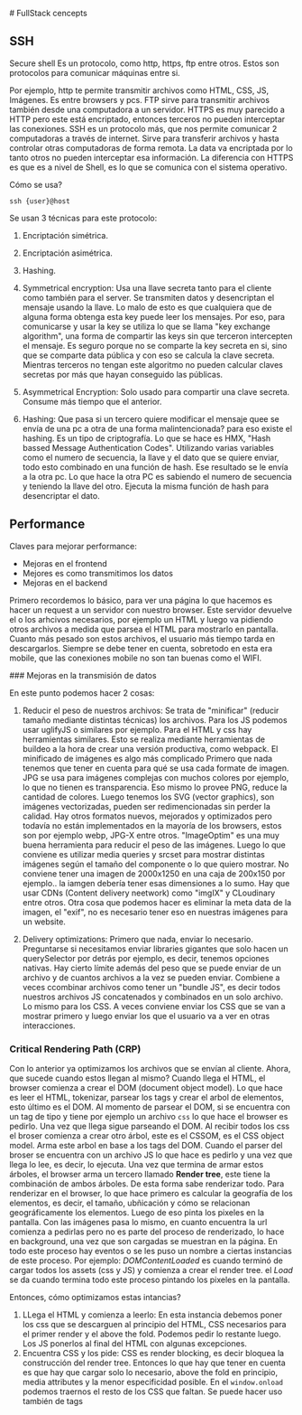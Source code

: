 # FullStack cencepts

## SSH
Secure shell
Es un protocolo, como http, https, ftp entre otros. Estos son protocolos para comunicar máquinas entre si.

Por ejemplo, http te permite transmitir archivos como HTML, CSS, JS, Imágenes. Es entre browsers y pcs.
FTP sirve para transmitir archivos también desde una computadora a un servidor. HTTPS es muy parecido a HTTP pero este está encriptado, entonces terceros no pueden interceptar las conexiones. SSH es un protocolo más, que nos permite comunicar 2 computadoras a través de internet. Sirve para transferir archivos y hasta controlar otras computadoras de forma remota. La data va encriptada por lo tanto otros no pueden interceptar esa información. La diferencia con HTTPS es que es a nivel de Shell, es lo que se comunica con el sistema operativo.

Cómo se usa?

`ssh {user}@host`

Se usan 3 técnicas para este protocolo:
1. Encriptación simétrica.
2. Encriptación asimétrica.
3. Hashing.

1. Symmetrical encryption: Usa una llave secreta tanto para el cliente como también para el server. Se transmiten datos y desencriptan el mensaje usando la llave. Lo malo de esto es que cualquiera que de alguna forma obtenga esta key puede leer los mensajes. Por eso, para comunicarse y usar la key se utiliza lo que se llama "key exchange algorithm", una forma de compartir las keys sin que terceron intercepten el mensaje. Es seguro porque no se comparte la key secreta en si, sino que se comparte data pública y con eso se calcula la clave secreta. Mientras terceros no tengan este algoritmo no pueden calcular claves secretas por más que hayan conseguido las públicas.

2. Asymmetrical Encryption: Solo usado para compartir una clave secreta. Consume más tiempo que el anterior.

3. Hashing: Que pasa si un tercero quiere modificar el mensaje quee se envía de una pc a otra de una forma malintencionada? para eso existe el hashing. Es un tipo de criptografía. Lo que se hace es HMX, "Hash bassed Message Authentication Codes". Utilizando varias variables como el numero de secuencia, la llave y el dato que se quiere enviar, todo esto combinado en una función de hash. Ese resultado se le envía a la otra pc. Lo que hace la otra PC es sabiendo el numero de secuencia y teniendo la llave del otro. Ejecuta la misma función de hash para desencriptar el dato.


## Performance

Claves para mejorar performance:

- Mejoras en el frontend
- Mejores es como transmitimos los datos
- Mejoras en el backend

Primero recordemos lo básico, para ver una página lo que hacemos es hacer un request a un servidor con nuestro browser. Este servidor devuelve el o los arhcivos necesarios, por ejemplo un HTML y luego va pidiendo otros archivos a medida que parsea el HTML para mostrarlo en pantalla. Cuanto más pesado son estos archivos, el usuario más tiempo tarda en descargarlos. Siempre se debe tener en cuenta, sobretodo en esta era mobile, que las conexiones mobile no son tan buenas como el WIFI.

### Mejoras en la transmisión de datos

En este punto podemos hacer 2 cosas:

1. Reducir el peso de nuestros archivos: Se trata de "minificar" (reducir tamaño mediante distintas técnicas) los archivos. Para los JS podemos usar uglifyJS o similares por ejemplo. Para el HTML y css hay herramientas similares. Esto se realiza mediante herramientas de buildeo a la hora de crear una versión productiva, como webpack. El minificado de imágenes es algo más complicado
Primero que nada tenemos que tener en cuenta para qué se usa cada formate de imagen. JPG se usa para imágenes complejas con muchos colores por ejemplo, lo que no tienen es transparencia. Eso mismo lo provee PNG, reduce la cantidad de colores. Luego tenemos los SVG (vector graphics), son imágenes vectorizadas, pueden ser redimencionadas sin perder la calidad. Hay otros formatos nuevos, mejorados y optimizados pero todavía no están implementados en la mayoría de los browsers, estos son por ejemplo webp, JPG-X entre otros. "ImageOptim" es una muy buena herramienta para reducir el peso de las imágenes.
Luego lo que conviene es utilizar media queries y srcset para mostrar distintas imágenes según el tamaño del componente o lo que quiero mostrar. No conviene tener una imagen de 2000x1250 en una caja de 200x150 por ejemplo.. la iamgen debería tener esas dimensiones a lo sumo. Hay que usar CDNs (Content delivery neetwork) como "imgIX" y CLoudinary entre otros. Otra cosa que podemos hacer es eliminar la meta data de la imagen, el "exif", no es necesario tener eso en nuestras imágenes para un website.

2. Delivery optimizations: Primero que nada, enviar lo necesario. Preguntarse si necesitamos enviar libraries gigantes que solo hacen un querySelector por detrás por ejemplo, es decir, tenemos opciones nativas. Hay cierto límite además del peso que se puede enviar de un archivo y de cuantos archivos a la vez se pueden enviar. Combiene a veces ccombinar archivos como tener un "bundle JS", es decir todos nuestros archivos JS concatenados y combinados en un solo archivo. Lo mismo para los CSS. A veces conviene enviar los CSS que se van a mostrar primero y luego enviar los que el usuario va a ver en otras interacciones.

### Critical Rendering Path (CRP)
Con lo anterior ya optimizamos los archivos que se envían al cliente. Ahora, que sucede cuando estos llegan al mismo?
Cuando llega el HTML, el browser comienza a crear el DOM (document object model). Lo que hace es leer el HTML, tokenizar, parsear los tags y crear el arbol de elementos, esto último es el DOM. Al momento de parsear el DOM, si se encuentra con un tag de tipo <link> y tiene por ejemplo un archivo `css` lo que hace el browser es pedirlo. Una vez que llega sigue parseando el DOM. Al recibir todos los css el broser comienza a crear otro árbol, este es el CSSOM, es el CSS object model. Arma este arbol en base a los tags del DOM. Cuando el parser del broser se encuentra con un archivo JS lo que hace es pedirlo y una vez que llega lo lee, es decir, lo ejecuta. Una vez que termina de armar estos árboles, el browser arma un tercero llamado **Render tree**, este tiene la combinación de ambos árboles. De esta forma sabe renderizar todo.
Para renderizar en el browser, lo que hace primero es calcular la geografía de los elementos, es decir, el tamaño, ubñicación y cómo se relacionan geográficamente los elementos. Luego de eso pinta los pixeles en la pantalla. Con las imágenes pasa lo mismo, en cuanto encuentra la url comienza a pedirlas pero no es parte del proceso de renderizado, lo hace en background, una vez que son cargadas se muestran en la página.
En todo este proceso hay eventos o se les puso un nombre a ciertas instancias de este proceso. Por ejemplo:
*DOMContentLoaded* es cuando terminó de cargar todos los assets (css y JS) y comienza a crear el render tree.
el *Load* se da cuando termina todo este proceso pintando los pixeles en la pantalla.

Entonces, cómo optimizamos estas intancias?

1. LLega el HTML y comienza a leerlo: En esta instancia debemos poner los css que se descarguen al principio del HTML, CSS necesarios para el primer render y el above the fold. Podemos pedir lo restante luego. Los JS ponerlos al final del HTML con algunas excepciones. 
2. Encuentra CSS y los pide: CSS es render blocking, es decir bloquea la construcción del render tree. Entonces lo que hay que tener en cuenta es que hay que cargar solo lo necesario, above the fold en principio, media attributes y la menor especificidad posible. En el `window.onload` podemos traernos el resto de los CSS que faltan. Se puede hacer uso también de tags <style> para cargar cuanto antes el critical css.
3. Encuentra JS, los pide y ejecuta: JS es parser blocking, se bloquea mientras lo descarga y ejecuta. Para mejorar esta instancia podemos hacer unas cuantas cosas. En un principio podemos cargar JS de forma asincrónica. Para hacer esto último podemos poner el attribute `async` en un script tag y lo que hace es decirle a un worker que lo descargue en background, mientras sigue parseando el HTML y una vez que se descarga ejecuta el JS, luego de ejecutarlo sigue parseando. Como `async` funciona así, la recomendación es utilizar este cuando sabemos que el script no afecta al DOM o al CSSOM, porque podemos tener fallas al bloquear el parseo del HTML, no sabemos si todavía no tenemos los elementos que van a ser modificados en el JS (estamos hablando de scripts que no tienen ninguna relación con nuestro código, scripts como analytics, tracking scripts etc). La otra opción es usar `defer`, lo que hace esto es ir descargando en paralelo los JS que fue encontrando pero no los ejecuta al terminar de cconseguirlos, sino que comienza a ejecutarlos una vez el HTML terminó de ser parseado, y los ejecuta en orden de llegada. Esta opción es muy buena para scripts que interactuan con el render tree o DOM. Solo deberíamos cargar scripts sin async o defer cuando son super críticos, es core de nuestra aplicación. 
4. Render tree: Esta es la etapa siguiente de haber creado el DOM, el CSSOM y de haber encontrado css y JS para descargar y ejecutar. Lo que hay que tener en cuenta es que si luego tenemos un JS que modifica el DOM, lo que causa es un redibujado del render tree y provoca pasar por un layout y paint. Lo que tenemos que hacer es no tratar de manipular el DOM de forma erronea o hacer modificaciones innecesarias. Hay técnicas para evitar relayouts o repaints con css o javascript. React por ejemplo, con el uso del virtual dom, modificando solo las partes necesarias debido a interacciones del usuario o de la aplicación misma, logra cambiar el DOM solo lo necesario.
5. Hay otras técnicas como prefetch, preconnect, preloading, entre otras. Ver https://css-tricks.com/prefetching-preloading-prebrowsing/

Material importante:
- Performace Tool: https://developers.google.com/web/tools/chrome-devtools/evaluate-performance/reference
- https://developers.google.com/web/fundamentals/performance/why-performance-matters

### HTTP/2
El objetivo de esta nueva versión del protocolo es mejor la latencia de red, es decir, qué tan rápido transmitimos los archivos.
Recursos: https://developers.google.com/web/fundamentals/performance/http2/?hl=es

### Optimizing code
Podemos implementar con la ayuda de webpack code splitting, podemos ir importando bloques de código a medida que los necesitamos. Chunks o Chunking. React loadable. React.lazy

### React Performance optimizations
- En un principio podemos utilizar el query string `?react_perf` y grabar con performance tool el comportamiento de nuestros componentes, con esto podemos evaluar como performa nuestra app y ver como renderizan los componentes, a veces tenemos uan cascada de componentes renderizandose y eso hace que todo sea más lento. Redux nos ayuda a renderizar directamente los componentes necesarios ya que cada uno puede subscribirse al store, no se van pasando props de padre a hijo.
- Podemos hacer uso de `shouldComponentUpdate` y de PureComponents

### Progressive Web Apps (PWAs)
Se trata de darle desde una web una experiencia al usuario lo más parecida a una app nativa. Para una web app supongamos que solo necesitamos JS, CSS y HTML. Para crear una app nativa necesitamos un lenguaje nativo como Java, Swift, Android etc. En una web app los assets se consumen a demanda, en una app nativa todos los archivos neccesarios están descargados previamente en el dispositivo. Las apps nativas pueden enviarte push notifications y hasta funcionar sin internet. Por este motivo las apps nativas funcionan mucho mejor que las apps webs en su gran mayoría.
Acá es donde entran las PWAs.
listado de PWAs: https://appsco.pe/
Podemos enfocarnos en 3 cosas que hacen a una PWA (algo más extenso acá https://developers.google.com/web/progressive-web-apps/checklist):
- HTTPS: Por seguridad y requerido para varias características propias de una PWA. Letsencript es un buen servicio para obtener un certificado.
- App Manifest: Es un JSON con la configuración necesaria para mostrar la aplicación correctamente, controlar íconos, colores, nombre de la app y muchas más cosas.
- Service Workers. _ver abajo el concepto_

Service Workers: Es un script que corre el browser en el background aparte de la aplicación. Es usado generalmente para features que no necesitan una página o la interacción del usuario. Esta herramienta es lo que nos ayuda a que nuestra aplicación funcione offline. La implementación del service worker depende de cada browser. No todos lo soportan. Podemos definir qué archivos queremos que estén en la cache del browser, a medida que va pidiendo un asset nuevo lo guarda en la cache, si vuelve a pedir el mismo el service worker se encarga de interceptar el pedido y entrar el asset antes de realizar un request.

## Tests
Los tests se puden dividir en 3 grandes grupos:
- Unit tests: testeamos de individualmente funciones o clases. Los más fáciles de implementar.
- Integration tests: testeamos como distintas funciones, clases o servicios funcionan con otras partes de nuestra aplicación.
- Automation tests: testeamos el correcto funcionamiento en la aplicación o en el browser, simulando interacciones del usuario.

Hay un montón de libraries para testear y dependiendo lo que neccesitemos tendremos que ir descargándolas. Tenemos Jest, Jasmine o Mocha como library que ayuda de scaffolding para los test.
Luego necesitamos una library para hacer assertions, Jasmine, Jest o Chai pueden funcionar bien.
Luego necesitamos un runner de tests, Jasmine, Jest, Mocha o Karma funcionan.
Por otro lado necesitamos Spys, Mocks y Stubs. Jasmine, Jest y Sinon.js funcionan.
Los spys nos sirven para recaudar información sobre funciones, es decir, cuantas veces se llamó una función, quien la llamó etc
Los stubs reemplazan funciones específicas por otras funciones para comprobar que tienen el funcionamiento esperado. Fingimos comportamiento pudiendo arrojar dintintos resultados.
Los Mocks son pra fingir comportamiento.
Por último necesitaremos una library para ver el code coverage, podemos usar istanbul o jest

Jest parece ser la library más completa.
Jest cheatsheet: https://github.com/sapegin/jest-cheat-sheet

## SPA vs SSR
Renderizando client-side el tiempo de render claramente es más largo. Debemos descargar un bundle JS y además no tenemos tanto HTML en el documento inicial. Una vez se descarga el JS, se ejecuta y según el framework utilizado comienza a pintar los pixeles en la pantalla, en el caso de react, creando los componentes y todo lo referente a nuestra APP. El beneficio es que una vez que está esto cargado no debemos ir al server a pedir por más, generalmente tenemos todo precargado en el cliente y logra una experiencia muy rápida. Hay que recurrir a loadings, skeletons etc para cubrir las pantallas blancas.

Para server-side, en el caso de react se utiliza `renderToString` de `react-dom/server` para renderizar en el servidor HTML puro desde un componente <App /> y en el cliente se utiliza `React.hydrate`. Este último no toca el HTML descargado del servidor sino que cargo los event-handlers, si no corremos `hydrate` no es interactivo. Necesitamos el `window` object del browser para attachear eventos, no podemos hacerlo desde el server.

las contras del CSR:
- tiempo de carga
- poco potencial SEO

las buenas del CSR:
- Interacciones fluidas y rápidas
- Web applications

Las contras del SSR:
- reloads
- el rendering es más lento
- más requests al server

las buenas del SSR:
- Mucho potencial SEO
- Renderizado incial muy rápido

Web components: https://developers.google.com/web/fundamentals/web-components

## Security

### Injections
en JS en vez de usar innerHTML deberíamos usar `document.createTextNode(input)` cuando el `input` proviene de forma externa o por el usuario ya que lo que hace el primer método es sanitizar y convertirlo en texto puro por más que tenga JS.
Qué podemos hacer para evitar injections entonces?
- Sanitizar inputs, parámetros etc ([validator](https://www.npmjs.com/package/validator))
- Parametrizar queries. No queriar directo con el input del usuario
- Usar ORMs o Knex.js

### 3rd party libraries
Hay una gran variedad de herramientas que permiten auditar libraries.
La idea es siempre saber lo que uno incluye en el proyecto, ver github, las starsm los forks etc.

### Logging
Llevar un registro. Hay paquetes muy buenos como winston o morgan

### HTTPS Everywhere
Protocolo encriptado de comunicación, no pueden intrometerse terceros. Certificados gratis en https://letsencrypt.org/

### XSS & CSRF
Ejecutar código en un sitio ajeno. Lo más frecuente es robarse la información del usuario, lo que se encuentra en sus cookies.
El segundo es cross site request forgery, es hacer que un usuario haga algo por nosotros. Para evitarlo podemos setear un header llamado `Content-Security-Policy` y configurar cuales son los endpoints en los que confiamos para hacer requests.

### Code secrets
No mostrar keys o información crítica. Utilizar variables de entorno en le servidor, searializar o tokenizar del lado del cliente.

### Secure headers
Incluir headers que nos proveen seguridad y buenas técnicas para prevenir hackeos. Hay un paquete muy bueno llamado `helmet`.

### Access Control
Usar CORS, dar la menor cantidad de permisos posibles.

### Data Management
Utilizar encriptación tanto en le pasaje de datos críticos en el cliente como en la base de datos, incluso en la data redundante. Hay muchas herramientas como Aragon2, bcrypt pgcrypto etc

## Code Analysis
En un proyecto node lo que debemos hacer es primero mirar el package.json, ver las dependencias y comenzar a ver las herramientas que utiliza la aplicación. Googlear las que no conocemos.
Luego deberíamos continuar por el "entry-point", sería el archivo principal que ejecuta node, ahí veremos seguramente la configuración de express o simil, base de datos, rutas etc. Podríamos seguir revisando los endpoints, las rutas para saber como levantar el proyecto y comenzar a obtener respuestas del servidor.
Mirando las rutas podemos seguir distintos flujos de la aplicación, mirando middlewares, controllers y models.

## Docker
Para poder correr nuestra aplicación en distintos ambientes de forma correcta, con las versiones de las dependencias correctas sin errores o bugs indeseados que puedan darse en cada máquina, nodo, pc de desarrollador etc existe una solución y son los "contenedores". La mayoría de las aplicaciones hoy en día no se construyen sobre un monolito (una aplicación que lo hace todo) sino que se lo hace desarrollando micro servicios, distintas partes que funcionan independientemente comunicándose entre si. Cada una en su propio container.
La idea de separar nuestra aplicación en partes pequeñas fue popularizada gracias a servicios de contenedores como docker. Cada uno de estos servicios puede tener sus propias dependencias, configuraciones, distintas versiones de paquetes, de node etc. Además, si tuviésemos que instalar nuestro micro-servicio en una máquina nueva, cada vez que lo hagamos tendríamos que configurar todo el ambiente de desarrollo específico para dicho servicio. No sería ideal instalar todo esto en un solo paso con un solo comando sin preocuparse de las versiones a usar, servicios, paquetes o lo que sea? Esto soluciona docker.
Qué es un container:
En un principio tenemos el host, es la máquina donde vamos a alojar nuestro container.
Luego tenemos el container que se crea con docker. Dentro de este tenemos una "imagen". El host no sabe qué es lo que tiene el container, solo tiene que poder correr docker. La imagen contiene todo lo que el container debe hacer. Lo que se puede tener también es un file-system dentro del container para poder hacer uso de archivos también.
Tenemos a nustra disposición hub.docker.com donde podemos descargar imágenes pre-configuradas.
Como el host (el servidor de AWS o nuestra pc) no conoce el container y su contenido, lo que hay que hacer es lo que se llama "port fowarding", que consiste en exponer un puerto desde el container para que el host pueda comunicarse.
Docker compose es una herramienta de docker que funciona como orquestador, hace el setup de todos los servicios (database, redis, node app etc) con un solo comando.
Para mapear los archivos locales a los que tiene el container, lo que podemos hacer es crear volúmenes. Si hacemos cambios en los archivos locales se cambian también en el container.

## Redis
NoSQL en memoria BD. **Es un KVS**. Utilizado para data de corta duración. Se guarda en memoria y son pequeños pedazos de información. Se utiliza también cuando queremos acceder rápido a pequeños pedazos de información y que podemos llegar a perder información. Puede llegar a guardar snapshots en el disco por seguridad.

## Sessions and JWT
Tenemos 2 formas de hacerlo. La más vieja de todas es usar cookies, la más nueva es usar tokens.
Cómo funciona con Cookies?
Desde el browser se envía una petición al server como por ejemplo `POST /authenticate?username=Juan&password...`. Lo que hace el server es revisar si este usuario existe en su base de datos y si es así devuelve al cliente una respuesta 200 seteando en el mismo una cookie "session" con un string aleatorio. Este string aleatorio representa el browser en cuestión. Luego, con cada petición que haga el browser controlamos que se esté enviando siempre esta cookie para saber si es correcta la petición.
Esto es statefull. En ambos lados tiene que guardarse la info de quién está logueado.

Cómo funciona con tokens? En este caso JWT
Un usuario se loguea, el browser envía `POST /authenticate?username=Juan&password...` al servidor, este revisa si existe el usuario, si está bien la password y en vez de devolver un 200 con una cookie en caso de encontrarlo, lo que hace es enviar un token (JWT), muy similar a un string ya que se encuentra serializado, y se guarda en el browser en vez de guardarse en una cookie. En la session store, local store entre otras opciones. Luego, con cada petición se envía este JWT y lo único que debe hacer el server es verificarlo, no hace falta que se comunique con BDs.
Esto es stateless. No hace falta guardarse qué usuarios están logueados. Solo se decodifica el token y se asegura que sea válido.

Utilizando tokens tenemos ciertas ventajas como autenticar usuarios de forma muy sencilla en distintas APIs, el token solo tiene que ser válido. Con cookies es posible pero mucho más complejo. Otra ventaja sería que funciona mucho mejor para plataformas mobiles, ya que usar cookies en estas plataformas es mucho más complejo.

Hay mucho debate de cual es la mejor opción:
dzone.com/articles/cookies-vs-tokens-the-definitive-guide
stackoverflow.com/questions/17000835/token-authentication-vs-cookies
scotch.io/bar-talk/why-jwts-suck-as-session-tokens

*Podemos combinar ambas soluciones, guardando el JWT en una redis por ejemplo.*

## AWS
**EC2** basic server.
**S3** Object storage service. Key or ID tiene acceso a un file. Cualquier tipo de archivo, sirve mucho para guardar imágenes.
**Lambda** Le das una función y le decís cuando querés que la corra. Super escalable y rápido. Amazon te cobra cada vez que se ejecuta, no por tiempo. Podemos usar "Serverless" para deployar una lambda function desde command line en vez de usar su dashboard.
**CloudFront** es una especie de CDN
**DynamoDB** NoSQL super rápida. KVS.

## Backend Performance

### CDN
Content Delivery Network. Cachea archivos en servers ubicados alrededor del mundo. El contenido es servido a los clientes desde el servidor más cercano al cliente. Cloudflare es el servicio de CDN de amazon.

### GZIP
Comprimimos los archivos para que pesen significativamente mucho menos. Son menos bytes que se envían por la red. La mayoría de los browsers soportan GZIP. Podemos comprimir casi cualquier tipo de archivo. NO hay razón para no hacerlo. Muchos servicios hoy en día lo hacen por defecto. Hay una mejor solución hoy en día, creada por Google, llamada Brotli, tiene cerca de los 20% de compresión más que GZIP. Todavía no está implementado por todos los browsers. Se puede ver en los headers "content-enconding: br".

### Databases scaling
1. Identificar queries ineficientes.
2. Incrementar memoria.
3. Escalar verticalmente. Delegamos algunas cosas a otras bases de datos como a un KVS por ejemplo.
4. "Sharding". Es tener nuestra app distribuido en distintas partes, según las queries que hagamos vamos a buscarlo a un shard o al otro. Muy complejo de implementar. ElasticSearch (document storage) puede realizar esto.
5. Más BDs. 
6. Tipo de BD. Según las características y las necesidades podemos elegir una o la otra.

### Caching
CPUs, RAM y Discos. Los tres cuentan con formas de guardar información para obtenerla lo más pronto posible.
CPUs tienen "registros", son las más rápidas pero de poca capacidad.
RAM (Random access memory). Puede guardar mucha información en memoria, es muy rápida.
Discos duros o SSD (más rápidos). Aún así son más lentos que las RAM (su información perdura).
Hay muchísimas formas de implementar el caching en el desarrollo web.
Ejemplo: CDNs cachean nuestros estáticos.
En el server podemos cachear guardando en un KVS, en una variable en memoria etc.
También podemos cachear en el cliente. Utilizando por ejemplo service workers.
Del lado del servidor podemos utilizar los headers: max-age, etag entre otros para controlar manualmente como cacheamos los archivos.
Cuando vemos el status 304 de un request, "not modified" es cuando el browser se fija en el ETAG del header, un hash autogenerado por express, con el cual nos daremos cuenta si el archivo cambia o no.

https://developers.google.com/web/fundamentals/performance/optimizing-content-efficiency/http-caching

## Load Balancing
Para servir los archivos podemos usar herramientas como Nginx o Apache, los cuales mediante cierta condifuración van a servir nuestros archivos según los requests que se hagan. Estas herramientas pueden usarse como load balancers. Lo que se hace es ante una petición, esta llega a un servidor Nginx y este decide a que servidor ir, supongamos que tenemos 3, Nginx elige el que esté más ocioso. Lo que puede hacer también es cachear las respuestas para no tener que ir al server otra vez.

## CI/CD
Continuous integration / Continuous Delivery
Herramienta para mantener un orden en nuestra aplicación a medida que crece el equipo y la app misma. Para entregar software de calidad necesitamos de estos procesos. Asegurarnos que no tiene bugs, que está todo testeado o incluso que cumple con ciertos estándares.

Continuous integration: Es la forma de tener organizado un repositorio compartido por varios developers, donde se realizarán PRs, con cada uno de estos puede correrse cosas automáticas como cove coverage, building y tests entre otras, podemos anticipar errores, mantener la calidad del código y ahorrarnos tiempo.

Continuous delivery: es la práctica de mantener nuestro código deployable todo el tiempo.

Continuous deployment: es la práctica de deployar automáticamente luego de que pasaron los tests, code coverage, building etc. No hay procesos manuales de subida.

Herramientas: Jenkins, CircleCI, Bammbo y más.

## SRE Site Reliability Engineering
Segun Google, lo que hace SRE es lo que hacía hace un tiempo un equipo de operaciones. Pero ahora es un conjunto de software Engineers
expertos que están predispuestos y tienen la habilidad de diseñar e implementar software automatizado para reemplazar el trabajo manual.
Se manejan con tickets así se organizan y logran mantener el servicio estable y operable. Este equipo debería quedar con muy poco laburo operacional
y enteramente dedicado al desarrollo. Porque el servicio en sí, corre y se repara automáticamente.
Este equipo es responsable de: availability, latency, performance, efficiency, change management, monitoring, emergency response, and capacity planning of their service(s).
El negocio debe definir el uptime o availability esperada. Si se desea estar 99.60%, el otro 0.40% es la cantidad de errores que tiene el servicio.
- Utilizar Canaries antes de cualquier deploy masivo.
- No siempre es lo mejor apuntar al 100%. Simplemente hay que definir el riesgo que se quiere a la innovación y la fiabilidad del sitio. El SLO nos ayuda a saber qué tantos releases podemos hacer.

### SLO Service Level Objectives.
definir objetivos como:
- 99% (en 1 min) GET RPC calls completas en menos de 100ms